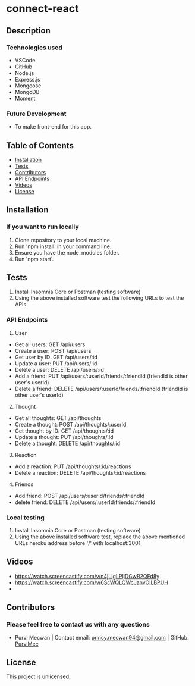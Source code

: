 # connect-react

## Description

### Technologies used
* VSCode
* GitHub
* Node.js
* Express.js
* Mongoose
* MongoDB
* Moment

### Future Development
* To make front-end for this app.

## Table of Contents
* [Installation](#installation)
* [Tests](#tests)
* [Contributors](#contributors)
* [API Endpoints](#api-endpoints)
* [Videos](#videos)
* [License](#license)

## Installation
### If you want to run locally
1. Clone repository to your local machine.
2. Run 'npm install' in your command line.  
3. Ensure you have the node_modules folder.
4. Run 'npm start'.

## Tests
1. Install Insomnia Core or Postman (testing software)
2. Using the above installed software test the following URLs to test the APIs

### API Endpoints
1. User

- Get all users: GET /api/users
- Create a user: POST /api/users
- Get user by ID: GET /api/users/:id
- Update a user: PUT /api/users/:id
- Delete a user: DELETE /api/users/:id
- Add a friend: PUT /api/users/:userId/friends/:friendId (friendId is other user's userId)
- Delete a friend: DELETE /api/users/:userId/friends/:friendId (friendId is other user's userId)

2. Thought

- Get all thoughts: GET /api/thoughts
- Create a thought: POST /api/thoughts/:userId
- Get thought by ID: GET /api/thoughts/:id
- Update a thought: PUT /api/thoughts/:id
- Delete a thought: DELETE /api/thoughts/:id

3. Reaction

- Add a reaction: PUT /api/thoughts/:id/reactions
- Delete a reaction: DELETE /api/thoughts/:id/reactions

4. Friends

- Add friend: POST /api/users/:userId/friends/:friendId
- delete friend: DELETE /api/users/:userId/friends/:friendId

### Local testing
1. Install Insomnia Core or Postman (testing software)
2. Using the above installed software test, replace the above mentioned URLs heroku address before '/' with localhost:3001.

## Videos
- https://watch.screencastify.com/v/n4jLIgLPIjDGwR2QFd8y
- https://watch.screencastify.com/v/6ScWQLQWcJanvOlLBPUH
- 

## Contributors
### Please feel free to contact us with any questions
* Purvi Mecwan | 
  Contact email: princy.mecwan94@gmail.com |
  GitHub: [PurviMec](https://github.com/PurviMec)      

## License
This project is unlicensed.

